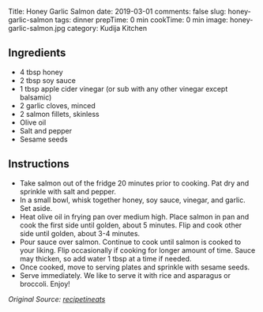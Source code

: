 Title: Honey Garlic Salmon
date: 2019-03-01
comments: false
slug: honey-garlic-salmon
tags: dinner
prepTime: 0 min
cookTime: 0 min
image: honey-garlic-salmon.jpg
category: Kudija Kitchen


## Ingredients
- 4 tbsp honey
- 2 tbsp soy sauce
- 1 tbsp apple cider vinegar (or sub with any other vinegar except balsamic)
- 2 garlic cloves, minced
- 2 salmon fillets, skinless 
- Olive oil
- Salt and pepper
- Sesame seeds

## Instructions
- Take salmon out of the fridge 20 minutes prior to cooking. Pat dry and sprinkle with salt and pepper. 
- In a small bowl, whisk together honey, soy sauce, vinegar, and garlic. Set aside.
- Heat olive oil in frying pan over medium high. Place salmon in pan and cook the first side until golden, about 5 minutes. Flip and cook other side until golden, about 3-4 minutes.
- Pour sauce over salmon. Continue to cook until salmon is cooked to your liking. Flip occasionally if cooking for longer amount of time. Sauce may thicken, so add water 1 tbsp at a time if needed. 
- Once cooked, move to serving plates and sprinkle with sesame seeds.
- Serve immediately. We like to serve it with rice and asparagus or broccoli. Enjoy!

*Original Source: [recipetineats](https://www.recipetineats.com/honey-garlic-salmon-5-ingredients-15-minutes/)*
